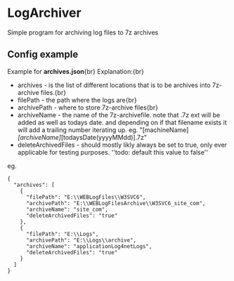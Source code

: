 # LogArchiver
Simple program for archiving log files to 7z archives

## Config example
Example for <b>archives.json</b>{br}
Explanation:{br}
* archives - is the list of different locations that is to be archives into 7z-archive files.{br}
* filePath - the path where the logs are{br}
* archivePath - where to store 7z-archive files{br}
* archiveName - the name of the 7z-archivefile. note that .7z ext will be added as well as todays date. and depending on if that filename exists it will add a trailing number iterating up. eg. "[machineName]_[archiveName]_[todaysDate(yyyyMMdd)].7z"
* deleteArchivedFiles - should mostly likly always be set to true, only ever applicable for testing purposes. ''todo: default this value to false''

eg.
```
{
  "archives": [
    {
      "filePath": "E:\\WEBLogFiles\\W3SVC6",
      "archivePath": "E:\\WEBLogFilesArchive\\W3SVC6_site_com",
      "archiveName": "site_com",
      "deleteArchivedFiles": "true"
    },
    {
      "filePath": "E:\\Logs",
      "archivePath": "E:\\Logs\\archive",
      "archiveName": "applicationLog4netLogs",
      "deleteArchivedFiles": "true"
    }
  ]
}
```
